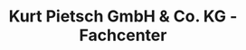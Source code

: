 ---
title: "Kurt Pietsch GmbH & Co. KG - Fachcenter"
url: /bad-oeynhausen/kurt-pietsch-gmbh-und-co-kg-fachcenter/
shop: Badezimmer
---